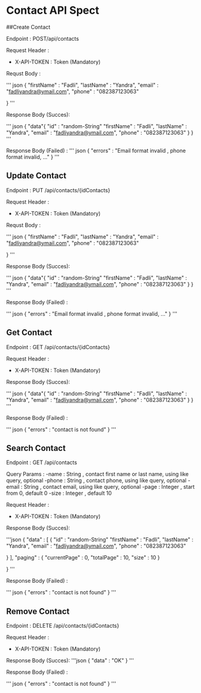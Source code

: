 # Contact API Spect

##Create Contact

Endpoint : POST/api/contacts

Request Header :

- X-API-TOKEN : Token (Mandatory)


Requst Body :

'''
    json
{
"firstName" : "Fadli",
"lastName" : "Yandra",
"email" : "fadliyandra@ymail.com",
"phone" : "082387123063"

}
'''

Response Body (Succes):

'''
    json
{
"data"{
    "id" : "random-String"
    "firstName" : "Fadli",
    "lastName" : "Yandra",
    "email" : "fadliyandra@ymail.com",
    "phone" : "082387123063"
}
}
'''



Response Body (Failed) :
'''
    json
{
"errors" : "Email format invalid , phone format invalid, ..."
}
'''


## Update Contact

Endpoint : PUT /api/contacts/{idContacts}

Request Header :

- X-API-TOKEN : Token (Mandatory)

Requst Body :

'''
json
{
"firstName" : "Fadli",
"lastName" : "Yandra",
"email" : "fadliyandra@ymail.com",
"phone" : "082387123063"

}
'''


Response Body (Succes):

'''
json
{
"data"{
"id" : "random-String"
"firstName" : "Fadli",
"lastName" : "Yandra",
"email" : "fadliyandra@ymail.com",
"phone" : "082387123063"
}
}
'''


Response Body (Failed) :

'''
json
{
"errors" : "Email format invalid , phone format invalid, ..."
}
'''


## Get Contact
Endpoint : GET /api/contacts/{idContacts}

Request Header :

- X-API-TOKEN : Token (Mandatory)



Response Body (Succes):

'''
json
{
"data"{
"id" : "random-String"
"firstName" : "Fadli",
"lastName" : "Yandra",
"email" : "fadliyandra@ymail.com",
"phone" : "082387123063"
}
}
'''

Response Body (Failed) :

'''
json
{
"errors" : "contact is not found"
}
'''



## Search Contact
Endpoint : GET /api/contacts


Query Params :
-name : String , contact first name or last name, using like query, optional
-phone : String , contact phone, using like query, optional
-email : String , contact email, using like query, optional
-page : Integer , start from 0, default 0
-size : Integer , default 10



Request Header :

- X-API-TOKEN : Token (Mandatory)


Response Body (Succes):

'''json
{
"data" : [
{
"id" : "random-String"
"firstName" : "Fadli",
"lastName" : "Yandra",
"email" : "fadliyandra@ymail.com",
"phone" : "082387123063"

}
],
"paging" : {
"currentPage" : 0,
"totalPage" : 10,
"size" : 10
}

}
'''



Response Body (Failed) :

'''
json
{
"errors" : "contact is not found"
}
'''


## Remove Contact
Endpoint : DELETE /api/contacts/{idContacts}

Request Header :

- X-API-TOKEN : Token (Mandatory)


Response Body (Succes):
'''json
{
"data" : "OK"
}
'''

Response Body (Failed) :

'''
json
{
"errors" : "contact is not found"
}
'''
